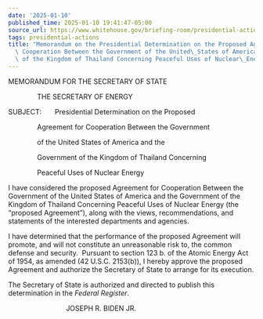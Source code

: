 ```yaml
---
date: '2025-01-10'
published_time: 2025-01-10 19:41:47-05:00
source_url: https://www.whitehouse.gov/briefing-room/presidential-actions/2025/01/10/memorandum-on-the-presidential-determination-on-the-proposed-agreement-for-cooperation-between-the-government-of-the-united-states-of-america-and-the-government-of-the-kingdom-of-thailand-concerning-p/
tags: presidential-actions
title: "Memorandum on the Presidential Determination on the Proposed Agreement for\
  \ Cooperation Between the Government of the United\_States of America and the Government\
  \ of the Kingdom of Thailand Concerning Peaceful Uses of Nuclear\_Energy"
---
```

 
MEMORANDUM FOR THE SECRETARY OF STATE

               THE SECRETARY OF ENERGY

SUBJECT:       Presidential Determination on the Proposed

               Agreement for Cooperation Between the Government

               of the United States of America and the

               Government of the Kingdom of Thailand Concerning

               Peaceful Uses of Nuclear Energy

I have considered the proposed Agreement for Cooperation Between the
Government of the United States of America and the Government of the
Kingdom of Thailand Concerning Peaceful Uses of Nuclear Energy (the
“proposed Agreement”), along with the views, recommendations, and
statements of the interested departments and agencies.

I have determined that the performance of the proposed Agreement will
promote, and will not constitute an unreasonable risk to, the common
defense and security.  Pursuant to section 123 b. of the Atomic Energy
Act of 1954, as amended (42 U.S.C. 2153(b)), I hereby approve the
proposed Agreement and authorize the Secretary of State to arrange for
its execution.

The Secretary of State is authorized and directed to publish this
determination in the *Federal Register*.

                              JOSEPH R. BIDEN JR.
